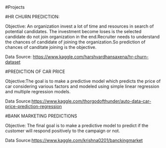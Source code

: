 #Projects

#HR CHURN PREDICTION:


Objective: An organization invest a lot of time and resources in search of potential candidates. The investment become loses is the selected candidate do not join organization in the end.Recruiter needs to understand the chances of candidate of joining the organization.So prediction of chances of canditate joining is the objective.


Data Source: https://www.kaggle.com/harshvardhansaxena/hr-churn-dataset

#PREDICTION OF CAR PRICE

Objective:The goal is to make a predictive model which predicts the price of car considering various factors and modeled using simple linear regression and multiple regression models.

Data Source:https://www.kaggle.com/thorgodofthunder/auto-data-car-price-prediction-regression


#BANK MARKETING PREDICTIONS


Objective: The final goal is to make a predictive model to predict if the customer will respond positively to the campaign or not.


Data Source:https://www.kaggle.com/krishna0201/banckingmarket
